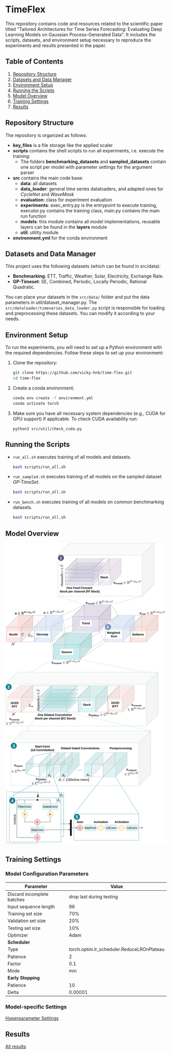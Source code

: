 # TimeFlex

This repository contains code and resources related to the scientific paper titled 
"Tailored Architectures for Time Series Forecasting:
Evaluating Deep Learning Models on Gaussian
Process-Generated Data". It includes the scripts, datasets, and environment setup necessary to 
reproduce the experiments and results presented in the paper.

## Table of Contents

1. [Repository Structure](#repository-structure)
2. [Datasets and Data Manager](#datasets-and-data-manager)
3. [Environment Setup](#environment-setup)
4. [Running the Scripts](#running-the-scripts)
5. [Model Overview](#model-overview)
6. [Training Settings](#training-settings)
7. [Results](#results)

## Repository Structure

The repository is organized as follows:
* **key_files** is a file storage like the applied scaler
* **scripts** contains the shell scripts to run all experiments, i.e. execute the training:
  * The folders **benchmarking_datasets** and **sampled_datasets** contain one script per model with parameter settings for the argument parser
* **src** contains the main code base:
  * **data**: all datasets
  * **data_loader**: general time series dataloaders, and adapted ones for _CycleNet_ and _WaveMask_
  * **evaluation**: class for experiment evaluation
  * **experiments**: exec_entry.py is the entrypoint to execute training, executor.py contains the training class, main.py contains the main run function 
  * **models**: this module contains all model implementations, reusable layers can be found in the **layers** module   
  * **util**: utility module
* **environment.yml** for the conda environment

## Datasets and Data Manager

This project uses the following datasets (which can be found in src/data):

- **Benchmarking**: ETT, Traffic, Weather, Solar, Electricity, Exchange Rate.
- **GP-Timeset**: SE, Combined, Periodic, Locally Periodic, Rational Quadratic.

You can place your datasets in the `src/data/` folder and put the data parameters in util/dataset_manager.py. 
The `src/dataloader/timeseries_data_loader.py` script is responsible for loading and preprocessing these datasets. 
You can modify it according to your needs.

## Environment Setup

To run the experiments, you will need to set up a Python environment with the required dependencies. Follow these steps to set up your environment:

1. Clone the repository:
    ```bash
    git clone https://github.com/vicky-hnk/time-flex.git
    cd time-flex
    ```

2. Create a conda environment:
    ```bash
    conda env create -f environment.yml
    conda activate torch
    ```
   
3. Make sure you have all necessary system dependencies (e.g., CUDA for GPU support) if applicable. To check CUDA availability run:
    ```
   python3 src/util/check_cuda.py
    ```

## Running the Scripts

* `run_all.sh` executes training of all models and datasets.

    ```bash
    bash scripts/run_all.sh
    ```
  
* `run_sampled.sh` executes training of all models on the sampled dataset _GP-TimeSet_.

    ```bash
    bash scripts/run_all.sh
    ```
  
* `run_bench.sh` executes training of all models on common benchmarking datasets.

    ```bash
    bash scripts/run_all.sh
    ```
  
## Model Overview
<img src="key_files/full.png" alt="Alt text" width="500"/>


## Training Settings



### Model Configuration Parameters

| Parameter                  | Value                                      |
| -------------------------- |--------------------------------------------|
| Discard incomplete batches | drop last during testing                   |
| Input sequence length      | 96                                         |
| Training set size          | 70%                                        |
| Validation set size        | 20%                                        |
| Testing set size           | 10%                                        |
| Optimizer                  | Adam                                       |
| **Scheduler**              |                                            |
| Type                       | torch.optim.lr_scheduler.ReduceLROnPlateau |
| Patience                   | 2                                          |
| Factor                     | 0.1                                        |
| Mode                       | min                                        |
| **Early Stopping**         |                                            |
| Patience                   | 10                                         |
| Delta                      | 0.00001                                    |

### Model-specific Settings

[Hyperparameter Settings](parameter-settings.md)

## Results

[All results](results.md)